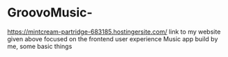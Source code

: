 # GroovoMusic-
https://mintcream-partridge-683185.hostingersite.com/
link to my website given above
focused on the frontend user experience
Music app build by me, some basic things 
